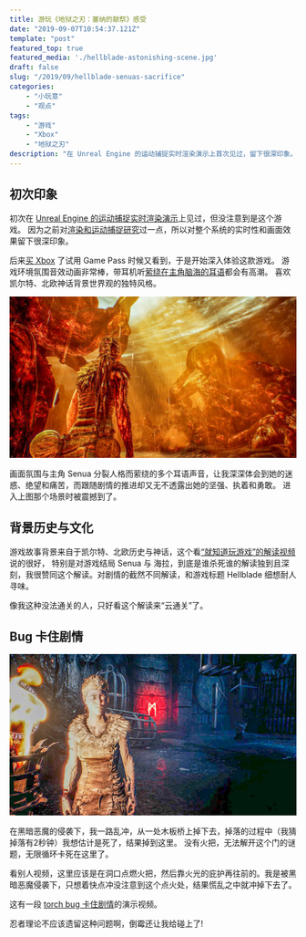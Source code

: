 ```yaml
---
title: 游玩《地狱之刃：塞纳的献祭》感受
date: "2019-09-07T10:54:37.121Z"
template: "post"
featured_top: true
featured_media: './hellblade-astonishing-scene.jpg'
draft: false
slug: "/2019/09/hellblade-senuas-sacrifice"
categories: 
    - "小玩意"
    - "观点"
tags:
    - "游戏"
    - "Xbox"
    - "地狱之刃"
description: "在 Unreal Engine 的运动捕捉实时渲染演示上首次见过，留下很深印象。体验该游戏中了解凯尔特、北欧历史神话背景觉得很有意思，但被一个罕见bug卡住剧情无法继续"
---
```


<!-- endExcerpt -->

## 初次印象
初次在 [Unreal Engine 的运动捕捉实时渲染演示](https://youtu.be/JbQSpfWUs4I?t=273)上见过，但没注意到是这个游戏。
因为之前对[渲染和运动捕捉研究](/2015/04/memo-of-qq-april-fool-fun/)过一点，所以对整个系统的实时性和画面效果留下很深印象。

后来[买 Xbox](/2019/08/talk-about-xbox-1x-after-1-year) 了试用 Game Pass 时候又看到，于是开始深入体验这款游戏。
游戏环境氛围音效动画非常棒，带耳机听[萦绕在主角脑海的耳语](https://www.hellblade.com/development-diary-24-hearing-voices/)都会有高潮。
喜欢凯尔特、北欧神话背景世界观的独特风格。

![hellblade-astonishing-scene](./hellblade-astonishing-scene.jpg)

画面氛围与主角 Senua 分裂人格而萦绕的多个耳语声音，让我深深体会到她的迷惑、绝望和痛苦，而跟随剧情的推进却又无不透露出她的坚强、执着和勇敢。
进入上图那个场景时被震撼到了。

## 背景历史与文化
游戏故事背景来自于凯尔特、北欧历史与神话，这个看[“就知道玩游戏”的解读视频](https://www.youtube.com/watch?v=KQUwYYS4QyE)说的很好，
特别是对游戏结局 Senua 与 海拉，到底是谁杀死谁的解读独到且深刻，我很赞同这个解读。对剧情的截然不同解读，和游戏标题 Hellblade 细想耐人寻味。

像我这种没法通关的人，只好看这个解读来“云通关”了。 

## Bug 卡住剧情
![hellblade-torch-bug](./hellblade-torch-bug.jpg)

在黑暗恶魔的侵袭下，我一路乱冲，从一处木板桥上掉下去，掉落的过程中（我猜掉落有2秒钟）我想估计是死了，结果掉到这里。
没有火把，无法解开这个门的谜题，无限循环卡死在这里了。

看别人视频，这里应该是在洞口点燃火把，然后靠火光的庇护再往前的。我是被黑暗恶魔侵袭下，只想着快点冲没注意到这个点火处，结果慌乱之中就冲掉下去了。

这有一段 [torch bug 卡住剧情](https://www.youtube.com/watch?v=PZsMbxvDjLQ)的演示视频。

忍者理论不应该遗留这种问题啊，倒霉还让我给碰上了!
